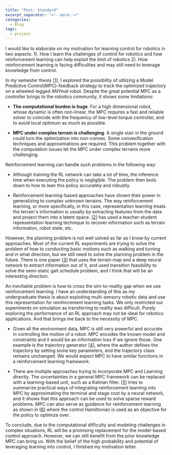 ```yaml
---
title: "Post: Standard"
excerpt_separator: "<!--more-->"
categories:
  - Blog
tags:
  - project
---
```


I would like to elaborate on my motivation for learning control for robotics in two aspects: 1). How I learn the challenges of control for robotics and how reinforcement learning can help exploit the limit of robotics  2). How reinforcement learning is facing difficulties and may still need to leverage knowledge from control.

In my semester thesis [[1](https://about.2cni.com/doc/semester_thesis.pdf)], I explored the possibility of utilizing a Model Predictive Control(MPC)-feedback strategy to track the optimized trajectory on a wheeled-legged ANYmal robot. Despite the great potential MPC as a controller brings to the robotics community, it shows some limitations:

  - **The computational burden is huge**. For a high dimensional robot, whose dynamic is often non-linear, the MPC requires a fast and reliable solver to coincide with the frequency of low-level torque controller, and to avoid local optimum as much as possible.

  - **MPC under complex terrain is challenging**. A single stair in the ground could turn the optimization into non-convex. Some convexification techniques and approximations are required. This problem together with the computation issues let the MPC under complex terrains more challenging.

Reinforcement learning can handle such problems in the following way:

  - Although training the RL network can take a lot of time, the inference time when executing the policy is negligible. The problem then boils down to how to lean this policy accurately and robustly.

  - Reinforcement learning-based approaches have shown their power in generalizing to complex unknown terrains. The way reinforcement learning, or more specifically, in this case, representation learning treats the terrain's information is usually by extracting features from the data and project them into a latent space. [[2](https://robotics.sciencemag.org/content/robotics/5/47/eabc5986.full.pdf)] has used a teacher-student representation learning technique to recover information such as terrain information, robot state, etc.

However, the planning problem is not well solved as far as I know by current approaches. Most of the current RL experiments are trying to solve the problem of how to conducting basic motions such as walking and turning and in what direction, but we still need to solve the planning problem in the future. There is one paper [[3](<https://ieeexplore.ieee.org/iel7/7083369/7339444/09028188.pdf>)] that uses the terrain map and a deep neural network to extract information out of it, and used transition feasibility to solve the semi-static gait schedule problem, and I think that will be an interesting direction.

An inevitable problem is how to cross the sim-to-reality gap when we use reinforcement learning. I have an understanding of this as my undergraduate thesis is about exploiting multi-sensory robotic data and use this representation for reinforcement learning tasks. We only restricted our experiments on simulation as transferring to reality was difficult. Purely exploring the performance of an RL approach may not be ideal for robotics applications. And that brings me back to the necessity of MPC.

  - Given all the environment data, MPC is still very powerful and accurate in controlling the motion of a robot. MPC encodes the known model and constraints and it would be an information loss if we ignore those. One example is the trajectory generator [[4](http://proceedings.mlr.press/v87/iscen18a/iscen18a.pdf)], where the author defines the trajectory by setting some key parameters, and the trajectory class remains unchanged. We would expect MPC to have similar functions in a reinforcement learning framework.

  - There are multiple approaches trying to incorporate MPC and Learning directly. The uncertainties in a general MPC framework can be replaced with a learning-based unit, such as a Kalman filter. [[5](https://arxiv.org/pdf/2003.03200.pdf)] tries to summarize practical ways of integrating reinforcement learning into MPC by approximating the terminal and stage cost by a neural network, and it shows that this approach can be used to solve sparse reward problems. MPC can also serve as guidance for reinforcement learning as shown in [[6](https://arxiv.org/pdf/1909.05197.pdf)] where the control Hamiltonian is used as an objective for the policy to optimize over.

To conclude, due to the computational difficulty and modeling challenges in complex situations, RL will be a promising replacement for the model-based control approach. However, we can still benefit from the prior knowledge MPC can bring us. With the belief of the high probability and potential of leveraging learning into control, I finished my motivation letter.
